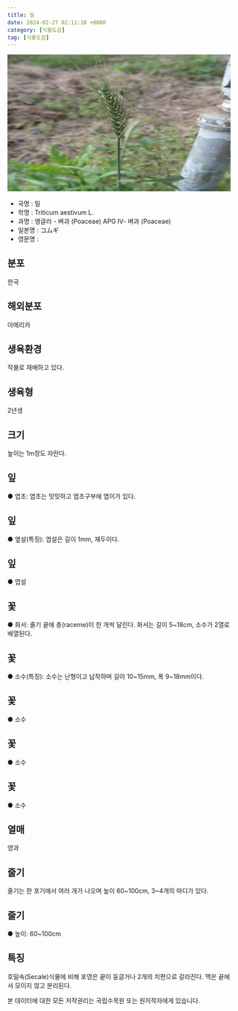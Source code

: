 ```yaml
---
title: 밀
date: 2024-02-27 02:11:10 +0800
category: [식물도감]
tag: [식물도감]
---
```




![밀](/assets/img/fileUpload/plants/basic/Gramineae/Triticum/14785/14785_20160726175421484files_th2.jpg)
- 국명 : 밀
- 학명 : Triticum aestivum L.
- 과명 : 앵글러 - 벼과 (Poaceae) APG Ⅳ- 벼과 (Poaceae)
- 일본명 : コムギ
- 영문명 : 


## 분포
한국
## 해외분포
아메리카
## 생육환경
작물로 재배하고 있다.
## 생육형
2년생
## 크기
높이는 1m정도 자란다.
## 잎
● 엽초: 엽초는 밋밋하고 엽초구부에 엽이가 있다.
## 잎
● 옆설(특징): 엽설은 길이 1mm, 재두이다.
## 잎
● 엽설
## 꽃
● 화서: 줄기 끝에 총(raceme)이 한 개씩 달린다. 화서는 길이 5~18cm, 소수가 2열로 배열된다.
## 꽃
● 소수(특징): 소수는 난형이고 납작하며 길이 10~15mm, 폭 9~18mm이다.
## 꽃
● 소수
## 꽃
● 소수
## 꽃
● 소수
## 열매
영과
## 줄기
줄기는 한 포기에서 여러 개가 나오며 높이 60~100cm, 3~4개의 마디가 있다.
## 줄기
● 높이: 60~100cm
## 특징
호밀속(Secale)식물에 비해 포영은 끝이 둥글거나 2개의 치편으로 갈라진다. 맥은 끝에서 모이지 않고 분리된다.






본 데이터에 대한 모든 저작권리는 국립수목원 또는 원저작자에게 있습니다.
